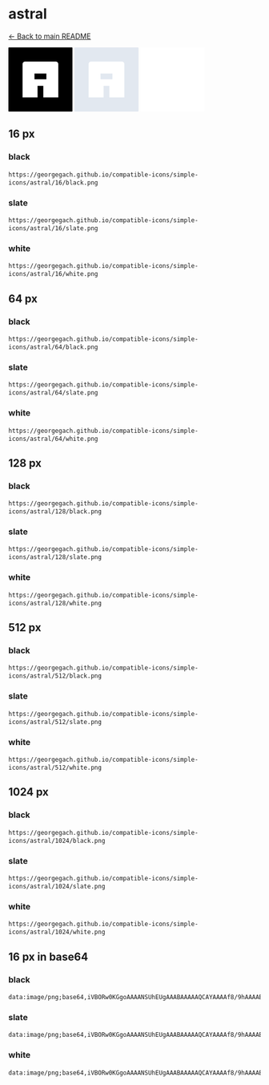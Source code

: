 # astral

[← Back to main README](../../README.md)


<img src="./128/black.png" width="128" alt="astral black icon" />
<img src="./128/slate.png" width="128" alt="astral slate icon" />
<img src="./128/white.png" width="128" alt="astral white icon" />

## 16 px

### black
```
https://georgegach.github.io/compatible-icons/simple-icons/astral/16/black.png
```

### slate
```
https://georgegach.github.io/compatible-icons/simple-icons/astral/16/slate.png
```

### white
```
https://georgegach.github.io/compatible-icons/simple-icons/astral/16/white.png
```

## 64 px

### black
```
https://georgegach.github.io/compatible-icons/simple-icons/astral/64/black.png
```

### slate
```
https://georgegach.github.io/compatible-icons/simple-icons/astral/64/slate.png
```

### white
```
https://georgegach.github.io/compatible-icons/simple-icons/astral/64/white.png
```

## 128 px

### black
```
https://georgegach.github.io/compatible-icons/simple-icons/astral/128/black.png
```

### slate
```
https://georgegach.github.io/compatible-icons/simple-icons/astral/128/slate.png
```

### white
```
https://georgegach.github.io/compatible-icons/simple-icons/astral/128/white.png
```

## 512 px

### black
```
https://georgegach.github.io/compatible-icons/simple-icons/astral/512/black.png
```

### slate
```
https://georgegach.github.io/compatible-icons/simple-icons/astral/512/slate.png
```

### white
```
https://georgegach.github.io/compatible-icons/simple-icons/astral/512/white.png
```

## 1024 px

### black
```
https://georgegach.github.io/compatible-icons/simple-icons/astral/1024/black.png
```

### slate
```
https://georgegach.github.io/compatible-icons/simple-icons/astral/1024/slate.png
```

### white
```
https://georgegach.github.io/compatible-icons/simple-icons/astral/1024/white.png
```

## 16 px in base64

### black
```
data:image/png;base64,iVBORw0KGgoAAAANSUhEUgAAABAAAAAQCAYAAAAf8/9hAAAABmJLR0QA/wD/AP+gvaeTAAAAp0lEQVQ4jaWTTQrCMBCFP0vv4cZbCCJdCYIH8RIepfYKhUK3Ct7CjTvB7l35s5nAOJixJg+G+UnmZV5IAK7AK9FuEwmSUeQ0A5QmvwAH/KmWwFQXtKZmxKF73WMlPEcQfExnJWgsgLXEHXD8tskjqICtxPcYQRgpWO0QBtQ4d2CxEYvCkwCwE9+mEjx+rGOf8hk4qXwlvle1OTCLEfyN7L9QAENG//AGEbsyW7CWZskAAAAASUVORK5CYII=
```

### slate
```
data:image/png;base64,iVBORw0KGgoAAAANSUhEUgAAABAAAAAQCAYAAAAf8/9hAAAABmJLR0QA/wD/AP+gvaeTAAAA4ElEQVQ4jaWTQWoCQRBF3+9xG4IgznIg5BaBIK6EgFdwn0vEo3iGQCBbA94iCDaIQxhQdJGN05VFooxgT9CpVRf1/+vfFC2fb3Ig5boqXAMzQMc1MAPQqjaCRZCmCsFiBpN6guwsIEjTLL0d1d3oV+sJ0lFz8gRB+DezcyfpWjHd/Gv3mFj5BFAqebvr3nyc00UBie37zvT82+2/gcsAWdoeA+PY/FC1a/TL7dAvt8M6TTQBgLnw8nd8vQogUdbNAeTzTXUtn5jNjgmkAYDM3ivUB+A+Bri4Gv8FBxQN/MUPMUU/S1TjiUcAAAAASUVORK5CYII=
```

### white
```
data:image/png;base64,iVBORw0KGgoAAAANSUhEUgAAABAAAAAQCAYAAAAf8/9hAAAABmJLR0QA/wD/AP+gvaeTAAAAs0lEQVQ4jaWTMQoCMRBFXxbvYGnjLQQRK0HYg3gJj7J6BUGwVfAWNnYW6a3cbxMlO+xmdTPN5Cf//5kJiZP0AMYMC+8kaaAYgCJHDDAy+A6cgVRXC2DyRWrGvq+ipF0ssCPUP3Td6M6OEFeaA+sAj865Sxuv0wBYApuwfgKtBvYOqoThh1+l7sCSS0llipMaAWAb8mGowavnHPuUb8A1wquQT9HeDJh2Gfwd2X+hAHyG3r8BCMhpQMMXkBoAAAAASUVORK5CYII=
```

